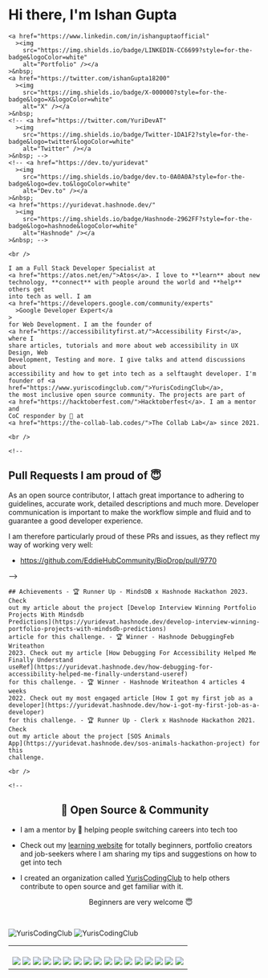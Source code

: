 # Hi there, I'm Ishan Gupta
    <a href="https://www.linkedin.com/in/ishanguptaofficial"
      ><img
        src="https://img.shields.io/badge/LINKEDIN-CC6699?style=for-the-badge&logoColor=white"
        alt="Portfolio" /></a
    >&nbsp;
    <a href="https://twitter.com/ishanGupta18200"
      ><img
        src="https://img.shields.io/badge/X-000000?style=for-the-badge&logo=X&logoColor=white"
        alt="X" /></a
    >&nbsp;
    <!-- <a href="https://twitter.com/YuriDevAT"
      ><img
        src="https://img.shields.io/badge/Twitter-1DA1F2?style=for-the-badge&logo=twitter&logoColor=white"
        alt="Twitter" /></a
    >&nbsp; -->
    <!-- <a href="https://dev.to/yuridevat"
      ><img
        src="https://img.shields.io/badge/dev.to-0A0A0A?style=for-the-badge&logo=dev.to&logoColor=white"
        alt="Dev.to" /></a
    >&nbsp;
    <a href="https://yuridevat.hashnode.dev/"
      ><img
        src="https://img.shields.io/badge/Hashnode-2962FF?style=for-the-badge&logo=hashnode&logoColor=white"
        alt="Hashnode" /></a
    >&nbsp; -->

    <br />

    I am a Full Stack Developer Specialist at
    <a href="https://atos.net/en/">Atos</a>. I love to **learn** about new
    technology, **connect** with people around the world and **help** others get
    into tech as well. I am
    <a href="https://developers.google.com/community/experts"
      >Google Developer Expert</a
    >
    for Web Development. I am the founder of
    <a href="https://accessibilityfirst.at/">Accessibility First</a>, where I
    share articles, tutorials and more about web accessibility in UX Design, Web
    Development, Testing and more. I give talks and attend discussions about
    accessibility and how to get into tech as a selftaught developer. I'm
    founder of <a href="https://www.yuriscodingclub.com/">YurisCodingClub</a>,
    the most inclusive open source community. The projects are part of
    <a href="https://hacktoberfest.com/">Hacktoberfest</a>. I am a mentor and
    CoC responder by 💟 at
    <a href="https://the-collab-lab.codes/">The Collab Lab</a> since 2021.

    <br />

    <!--

## Pull Requests I am proud of 😇
As an open source contributor, I attach great importance to adhering to guidelines, accurate work, detailed descriptions and much more. Developer communication is important to make the workflow simple and fluid and to guarantee a good developer experience. 

I am therefore particularly proud of these PRs and issues, as they reflect my way of working very well:
- https://github.com/EddieHubCommunity/BioDrop/pull/9770

-->

    ## Achievements - 🏆 Runner Up - MindsDB x Hashnode Hackathon 2023. Check
    out my article about the project [Develop Interview Winning Portfolio
    Projects With Mindsdb
    Predictions](https://yuridevat.hashnode.dev/develop-interview-winning-portfolio-projects-with-mindsdb-predictions)
    article for this challenge. - 🏆 Winner - Hashnode DebuggingFeb Writeathon
    2023. Check out my article [How Debugging For Accessibility Helped Me
    Finally Understand
    useRef](https://yuridevat.hashnode.dev/how-debugging-for-accessibility-helped-me-finally-understand-useref)
    for this challenge. - 🏆 Winner - Hashnode Writeathon 4 articles 4 weeks
    2022. Check out my most engaged article [How I got my first job as a
    developer](https://yuridevat.hashnode.dev/how-i-got-my-first-job-as-a-developer)
    for this challenge. - 🏆 Runner Up - Clerk x Hashnode Hackathon 2021. Check
    out my article about the project [SOS Animals
    App](https://yuridevat.hashnode.dev/sos-animals-hackathon-project) for this
    challenge.

    <br />

    <!--
<h2 align="center">💟 Open Source & Community</h2>

- I am a mentor by 💙 helping people switching careers into tech too
- Check out my <a href="https://yuriscodingclub.com/">learning website</a> for totally beginners, portfolio creators and job-seekers where I am sharing my tips and suggestions on how to get into tech
- I created an organization called <a href="https://github.com/YurisCodingClub">YurisCodingClub</a> to help others contribute to open source and get familiar with it.
  
  <div align="center">Beginners are very welcome 😇</div>
  
<br />

![YurisCodingClub](https://github.com/YuriDevAT/yuriscodingclub/blob/main/public/images/logo.svg#gh-light-mode-only)
![YurisCodingClub](https://github.com/YuriDevAT/yuriscodingclub/blob/main/public/images/logo-dark.png#gh-dark-mode-only)

<table>
    <tr>
        <td valign="top">
<!--     ## 💼 Languages and Tools
 -->
    <br />
    <div>
        <img src="https://img.shields.io/badge/-JavaScript-F7DF1E?style=for-the-badge&logo=javascript&logoColor=black" />
        <img src="https://img.shields.io/badge/-ReactJS-61DAFB?style=for-the-badge&logo=react&logoColor=white" />
        <img src="https://img.shields.io/badge/Next.js-000000?style=for-the-badge&logo=next.js&logoColor=white" />
        <img src="https://img.shields.io/badge/-TypeScript-3178C6?style=for-the-badge&logo=typescript&logoColor=white" />
        <img src="https://img.shields.io/badge/Node.js-43853D?style=for-the-badge&logo=node.js&logoColor=white" />
        <img src="https://img.shields.io/badge/Express.js-000000?style=for-the-badge&logo=express&logoColor=white" />
        <img src="https://img.shields.io/badge/Firebase-FFCA28?style=for-the-badge&logo=firebase&logoColor=black" />
        <img src="https://img.shields.io/badge/MongoDB-47A248?style=for-the-badge&logo=mongodb&logoColor=white" />
        <img src="https://img.shields.io/badge/PostgreSQL-336791?style=for-the-badge&logo=postgresql&logoColor=white" />
        <img src="https://img.shields.io/badge/Redux%20Toolkit-764ABC?style=for-the-badge&logo=redux&logoColor=white" />
        <img src="https://img.shields.io/badge/Figma-F24E1E?style=for-the-badge&logo=figma&logoColor=white" />
        <img src="https://img.shields.io/badge/HTML5-E34F26?style=for-the-badge&logo=html5&logoColor=white" />
        <img src="https://img.shields.io/badge/CSS3-1572B6?style=for-the-badge&logo=css3&logoColor=white" />
        <img src="https://img.shields.io/badge/Bootstrap-563D7C?style=for-the-badge&logo=bootstrap&logoColor=white" />
        <img src="https://img.shields.io/badge/Tailwind_CSS-38B2AC?style=for-the-badge&logo=tailwind-css&logoColor=white" />
        <img src="https://img.shields.io/badge/Material_UI-0081CB?style=for-the-badge&logo=material-ui&logoColor=white" />
        <img src="https://img.shields.io/badge/Git-F05032?style=for-the-badge&logo=git&logoColor=white" />
      </div>
    </td>
</tr>
</table>
